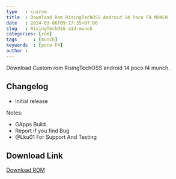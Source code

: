 ```yaml
---
type   : cusrom
title  : Download Rom RisingTechOSS Android 14 Poco F4 MUNCH
date   : 2024-03-06T09:17:35+07:00
slug   : RisingTechOSS-a14-munch
categories: [rom]
tags      : [munch]
keywords  : [poco F4]
author :
---
```


Download Custom rom RisingTechOSS android 14 poco f4 munch.


## Changelog
- Initial release 

Notes:
- GApps Build.
- Report if you find Bug
- @Lku01 For Support And Testing




## Download Link
[Download ROM](https://www.pling.com/p/2128265/)
